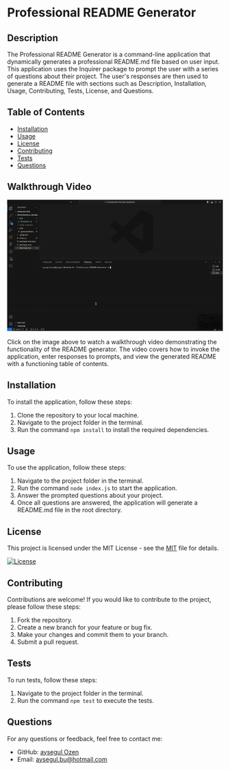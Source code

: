 # Professional README Generator

## Description

The Professional README Generator is a command-line application that dynamically generates a professional README.md file based on user input. This application uses the Inquirer package to prompt the user with a series of questions about their project. The user's responses are then used to generate a README file with sections such as Description, Installation, Usage, Contributing, Tests, License, and Questions.

## Table of Contents

- [Installation](#installation)
- [Usage](#usage)
- [License](#license)
- [Contributing](#contributing)
- [Tests](#tests)
- [Questions](#questions)


## Walkthrough Video

[![Walkthrough Video](./media/ScreenRecording.21-ezgif.com-video-to-gif-converter.gif)](link-to-walkthrough-video)

Click on the image above to watch a walkthrough video demonstrating the functionality of the README generator. The video covers how to invoke the application, enter responses to prompts, and view the generated README with a functioning table of contents.

## Installation

To install the application, follow these steps:

1. Clone the repository to your local machine.
2. Navigate to the project folder in the terminal.
3. Run the command `npm install` to install the required dependencies.


## Usage

To use the application, follow these steps:

1. Navigate to the project folder in the terminal.
2. Run the command `node index.js` to start the application.
3. Answer the prompted questions about your project.
4. Once all questions are answered, the application will generate a README.md file in the root directory.

## License

This project is licensed under the MIT License - see the [MIT](MIT) file for details.

[![License](https://img.shields.io/badge/license-MIT-blue.svg)](https://opensource.org/licenses/MIT)

## Contributing

Contributions are welcome! If you would like to contribute to the project, please follow these steps:

1. Fork the repository.
2. Create a new branch for your feature or bug fix.
3. Make your changes and commit them to your branch.
4. Submit a pull request.

## Tests

To run tests, follow these steps:

1. Navigate to the project folder in the terminal.
2. Run the command `npm test` to execute the tests.

## Questions

For any questions or feedback, feel free to contact me:

- GitHub: [aysegul Ozen](https://github.com/Aysegulozen/)
- Email: aysegul.bu@hotmail.com
